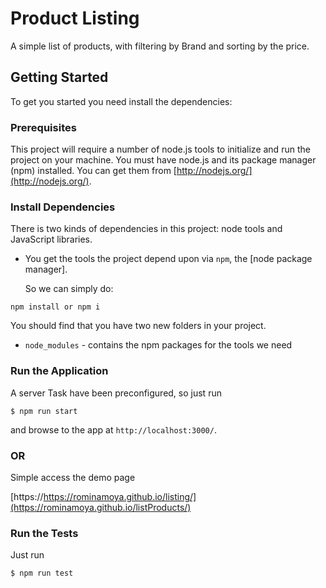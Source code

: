 Product Listing
===================

 A simple list of products, with filtering by Brand and sorting by the price.

## Getting Started

To get you started you need install the dependencies:

### Prerequisites


This project will require a number of node.js tools to initialize and run the project on your machine. You must have node.js and its package manager (npm) installed.  You can get them from [http://nodejs.org/](http://nodejs.org/).

### Install Dependencies

There is two kinds of dependencies in this project: node tools and JavaScript libraries.

* You get the tools the project depend upon via `npm`, the [node package manager].

  So we can simply do:

```
npm install or npm i
```
 You should find that you have two new folders in your project.

* `node_modules` - contains the npm packages for the tools we need


### Run the Application

A server Task have been preconfigured, so just run

```
$ npm run start
```
and  browse to the app at `http://localhost:3000/`.

### OR

Simple access the demo page

[https://https://rominamoya.github.io/listing/](https://rominamoya.github.io/listProducts/)

### Run the Tests

Just run

```
$ npm run test
```

